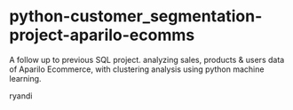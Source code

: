 # python-customer_segmentation-project-aparilo-ecomms
A follow up to previous SQL project. analyzing sales, products & users data of Aparilo Ecommerce, with clustering analysis using python machine learning.

ryandi
